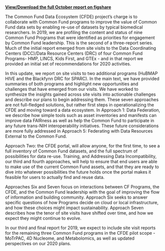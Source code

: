 **[View/Download the full October report on figshare](https://figshare.com/articles/2019-October_CFDE_AssessmentReport_pdf/10261055)**  
  
The Common Fund Data Ecosystem (CFDE) project’s charge is to collaborate with Common Fund programs to improve the value of Common Fund data sets by enabling re-use of datasets by typical biomedical researchers. In 2019, we are profiling the content and status of nine Common Fund Programs that were identified as priorities for engagement by Common Fund leadership. This is the second of a three-report series. Much of the initial report emerged from site visits to the Data Coordinating Centers (DCC)/Data Resource Centers (DRC) of four Common Fund Programs- HMP, LINCS, Kids First, and GTEx - and in that report we provided an initial set of recommendations for 2020 activities.
 
In this update, we report on site visits to two additional programs (HuBMAP HIVE and the Blackfynn DRC for SPARC). In the main text, we have provided summaries of both programs and highlight new opportunities and challenges that have emerged from our visits. We have worked to synthesize the insights gained across site visits into actionable challenges and describe our plans to begin addressing them. These seven approaches are not full-fledged solutions, but rather first steps in operationalizing the CFDE and moving toward a data ecosystem. In Approach 1: Data Federation, we describe how simple tools such as asset inventories and manifests can improve data FAIRness as well as help the Common Fund to participate in any future trans-NIH interoperability initiatives. These future considerations are more fully addressed in Approach 5: Federating with Data Resources External to the Common Fund.
 
Approach Two: the CFDE portal, will allow anyone, for the first time, to see a full inventory of Common Fund datasets, and the full spectrum of possibilities for data re-use. Training, and Addressing Data Incompatibility, our third and fourth approaches, will help to ensure that end users are able to make use of the current Common Fund assets, and that they are ready to dive into whatever possibilities the future holds once the portal makes it feasible for users to actually find and reuse data. 

Approaches Six and Seven focus on interactions between CF Programs, the CFDE, and the Common Fund leadership with the goal of improving the flow of information and building community. Approach Six seeks to answer specific questions of how Programs decide on cloud or local infrastructure, and how these choices might impact sustainability. Approach Seven describes how the tenor of site visits have shifted over time, and how we expect they might continue to evolve.

In our third and final report for 2019, we expect to include site visit reports for the remaining three Common Fund programs in the CFDE pilot scope - MoTrPAC, 4D Nucleome, and Metabolomics, as well as updated perspectives on our 2020 plans.